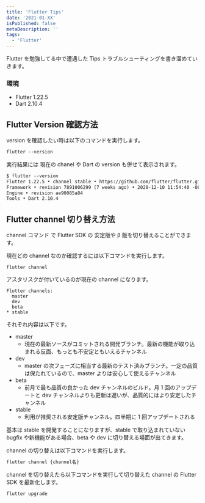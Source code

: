 ```yaml
---
title: 'Flutter Tips'
date: '2021-01-XX'
isPublished: false
metaDescription: ''
tags:
  - 'Flutter'
---
```


Flutter を勉強してる中で遭遇した Tips トラブルシューティングを書き溜めていきます。

### 環境

- Flutter 1.22.5
- Dart 2.10.4

## Flutter Version 確認方法

version を確認したい時は以下のコマンドを実行します。

```txt
flutter --version
```

実行結果には 現在の chanel や Dart の version も併せて表示されます。

```txt
$ flutter --version
Flutter 1.22.5 • channel stable • https://github.com/flutter/flutter.git
Framework • revision 7891006299 (7 weeks ago) • 2020-12-10 11:54:40 -0800
Engine • revision ae90085a84
Tools • Dart 2.10.4
```

## Flutter channel 切り替え方法

channel コマンド で Flutter SDK の 安定版や β 版を切り替えることができます。

現在どの channel なのか確認するには以下コマンドを実行します。

```
flutter channel
```

アスタリスクが付いているのが現在の channel になります。

```
Flutter channels:
  master
  dev
  beta
* stable
```

それぞれ内容は以下です。

- master
  - 現在の最新ソースがコミットされる開発ブランチ。最新の機能が取り込まれる反面、もっとも不安定ともいえるチャンネル
- dev
  - master の次フェーズに相当する最新のテスト済みブランチ。一定の品質は保たれているので、master よりは安心して使えるチャンネル
- beta
  - 前月で最も品質の良かった dev チャンネルのビルド。月 1 回のアップデートと dev チャンネルよりも更新は遅いが、品質的にはより安定したチャンネル
- stable
  - 利用が推奨される安定版チャンネル。四半期に 1 回アップデートされる

基本は stable を開発することになりますが、stable で取り込まれていない bugfix や新機能がある場合、beta や dev に切り替える場面が出てきます。

channel の切り替えは以下コマンドを実行します。

```txt
flutter channel {channel名}
```

channel を切り替えたら以下コマンドを実行して切り替えた channel の Flutter SDK を最新化します。

```txt
flutter upgrade
```
